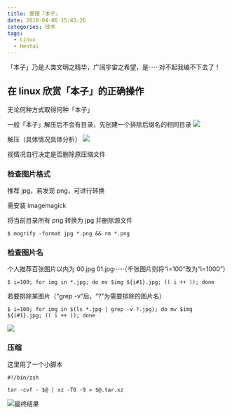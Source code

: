 ```yaml
---
title: 整理「本子」
date: 2018-04-06 15:43:26
categories: 技术
tags:
  - Linux
  - Hentai
---
```


「本子」乃是人类文明之精华，广阔宇宙之希望，是······对不起我编不下去了！
<!--more-->

## 在 linux 欣赏「本子」的正确操作
无论何种方式取得何种「本子」

一般「本子」解压后不会有目录，先创建一个排除后缀名的相同目录
![](https://ws1.sinaimg.cn/large/0076LFY4gy1fq2ynu1d45j310s07ojza.jpg)

解压（具体情况具体分析）
![](https://ws1.sinaimg.cn/large/0076LFY4ly1fq2yr0bpkrj310s0gzk74.jpg)

视情况自行决定是否删除原压缩文件

### 检查图片格式
推荐 jpg，若发现 png，可进行转换

需安装 imagemagick

将当前目录所有 png 转换为 jpg 并删除源文件
```
$ mogrify -format jpg *.png && rm *.png
```

### 检查图片名
个人推荐百张图片以内为 00.jpg 01.jpg······（千张图片则将“i=100”改为“i=1000”）
```
$ i=100; for img in *.jpg; do mv $img ${i#1}.jpg; (( i ++ )); done
```

若要排除某图片（“grep -v”后，“?”为需要排除的图片名）
```
$ i=100; for img in $(ls *.jpg | grep -v ?.jpg); do mv $img ${i#1}.jpg; (( i ++ )); done
```

![](https://ws1.sinaimg.cn/large/0076LFY4ly1fq2yxtx4chj310s03pgpd.jpg)

### 压缩
这里用了一个小脚本
```
#!/bin/zsh

tar -cvf - $@ | xz -T0 -9 > $@.tar.xz
```

![最终结果](https://ws1.sinaimg.cn/large/0076LFY4gy1fq30a3rc6oj311y0lc1kz.jpg)
